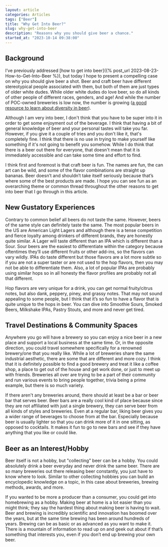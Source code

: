 ```yaml
---
layout: article
categories: Articles
tags: ["Beer"]
title: "Why Get Into Beer?"
slug: why-get-into-beer
description: "Reasons why you should give beer a chance."
started_at: "2023-10-14 09:38:00"
---
```


## Background

I’ve previously addressed [how to get into beer]({% post_url 2023-08-23-How-to-Get-Into-Beer %}), but today I hope to present a compelling case on why you should give beer a shot. Beer and craft beer have different stereotypical people associated with them, but both of them are just types of older white dudes. While older white dudes do love beer, so do all kinds of other people of different races, genders, and age! And while the number of POC-owned breweries is low now, the number is growing ([a good resource to learn about diversity in beer](https://beerisforeveryone.com/)).

Although I am very into beer, I don't think that you have to be super into it in order to get some enjoyment out of the beverage. I think that having a bit of general knowledge of beer and your personal tastes will take you far. However, if you give it a couple of tries and you don't like it, that's completely fine. I think that there is no use in trying to make yourself like something if it's not going to benefit you somehow. While I do think that there is a beer out there for everyone, that doesn't mean that it is immediately accessible and can take some time and effort to find.

I think first and foremost is that craft beer is fun. The names are fun, the can art can be wild, and some of the flavor combinations are straight up bananas. Beer doesn’t and shouldn’t take itself seriously because that’s where some of the best products are made. I hope you can see fun as an overarching theme or common thread throughout the other reasons to get into beer that I go through in this article. 

## New Gustatory Experiences

Contrary to common belief all beers do not taste the same. However, beers of the same style can definitely taste the same. The most popular beers in the US are American Light Lagers and although there is a tense competition and fierce loyalty among drinkers of different brands, they are honestly quite similar. A Lager will taste different than an IPA which is different than a Sour. Sour beers are the easiest to differentiate within the category because oftentimes they’ll use different fruits or other add-ins, so the flavors can vary wildly. IPAs do taste different but those flavors are a lot more subtle so if you are not a super taster or are not used to the hop flavors, then you may not be able to differentiate them. Also, a lot of popular IPAs are probably using similar hops so in all honesty the flavor profiles are probably not all that different. 

Hop flavors are very unique for a drink, you can get normal fruity/citrus notes, but also dank, peppery, piney, and grassy notes. That may not sound appealing to some people, but I think that it’s so fun to have a flavor that is quite unique to the hops in beer. You can dive into Smoothie Sours, Smoked Beers, Milkshake IPAs, Pastry Stouts, and more and never get tired. 

## Travel Destinations & Community Spaces  

Anywhere you go will have a brewery so you can enjoy a nice beer in a new place and support a local business at the same time. Or, in the opposite direction, you could travel somewhere specifically for a renowned brewery/one that you really like. While a lot of breweries share the same industrial aesthetic, there are some that are different and more cozy. I think that it is definitely possible to find a good brewery and treat it like a coffee shop, a place to get out of the house and get work done, or just to meet up with friends. Breweries all over are trying to be a part of their community and run various events to bring people together, trivia being a prime example, but there is so much variety.

If there aren't any breweries around, there should at least be a bar or beer bar that serves beer. Beer bars are a really cool kind of place because since they are not affiliated with just a single brewery, they can serve beer from all kinds of styles and breweries. Even at a regular bar, liking beer gives you a wider range of beverages to choose from at the bar. Especially because beer is usually lighter so that you can drink more of it in one sitting, as opposed to cocktails. It makes it fun to go to new bars and see if they have anything that you like or could like.

## Beer as an Interest/Hobby

Beer itself is not a hobby, but "collecting" beer can be a hobby. You could absolutely drink a beer everyday and never drink the same beer. There are so many breweries out there releasing beer constantly, you just have to know where to look. Similar to other collecting hobbies you can build an encyclopedic knowledge on a topic, in this case about breweries, brewing methods, awards, and more. 

If you wanted to be more a producer than a consumer, you could get into homebrewing as a hobby. Making beer at home is a lot easier than you might think; they say the hardest thing about making beer is having to wait. Beer and brewing is incredibly scientific and innovation has boomed over the years, but at the same time brewing has been around hundreds of years. Brewing can be as basic or as advanced as you want to make it. There is a mountain of information to read up on and geek out about if that’s something that interests you, even if you don’t end up brewing your own beer. 